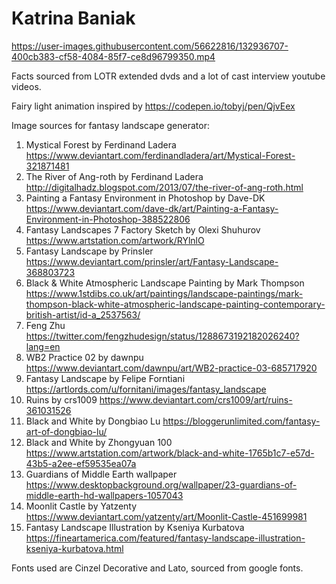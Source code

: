 # Katrina Baniak



https://user-images.githubusercontent.com/56622816/132936707-400cb383-cf58-4084-85f7-ce8d96799350.mp4


Facts sourced from LOTR extended dvds and a lot of cast interview youtube videos.

Fairy light animation inspired by https://codepen.io/tobyj/pen/QjvEex

Image sources for fantasy landscape generator:
1.  Mystical Forest by Ferdinand Ladera
    https://www.deviantart.com/ferdinandladera/art/Mystical-Forest-321871481
2.  The River of Ang-roth by Ferdinand Ladera
    http://digitalhadz.blogspot.com/2013/07/the-river-of-ang-roth.html
3.  Painting a Fantasy Environment in Photoshop by Dave-DK
    https://www.deviantart.com/dave-dk/art/Painting-a-Fantasy-Environment-in-Photoshop-388522806
4.  Fantasy Landscapes 7 Factory Sketch by Olexi Shuhurov
    https://www.artstation.com/artwork/RYlnlO
5.  Fantasy Landscape by Prinsler
    https://www.deviantart.com/prinsler/art/Fantasy-Landscape-368803723
6.  Black & White Atmospheric Landscape Painting by Mark Thompson
    https://www.1stdibs.co.uk/art/paintings/landscape-paintings/mark-thompson-black-white-atmospheric-landscape-painting-contemporary-british-artist/id-a_2537563/
7.  Feng Zhu
    https://twitter.com/fengzhudesign/status/1288673192182026240?lang=en
8.  WB2 Practice 02 by dawnpu
    https://www.deviantart.com/dawnpu/art/WB2-practice-03-685717920
9.  Fantasy Landscape by Felipe Forntiani
    https://artlords.com/u/fornitani/images/fantasy_landscape
10. Ruins by crs1009
    https://www.deviantart.com/crs1009/art/ruins-361031526
11. Black and White by Dongbiao Lu
    https://bloggerunlimited.com/fantasy-art-of-dongbiao-lu/
12. Black and White by Zhongyuan 100
    https://www.artstation.com/artwork/black-and-white-1765b1c7-e57d-43b5-a2ee-ef59535ea07a
13. Guardians of Middle Earth wallpaper
    https://www.desktopbackground.org/wallpaper/23-guardians-of-middle-earth-hd-wallpapers-1057043
14. Moonlit Castle by Yatzenty
    https://www.deviantart.com/yatzenty/art/Moonlit-Castle-451699981
15. Fantasy Landscape Illustration by Kseniya Kurbatova
    https://fineartamerica.com/featured/fantasy-landscape-illustration-kseniya-kurbatova.html

Fonts used are Cinzel Decorative and Lato, sourced from google fonts.
